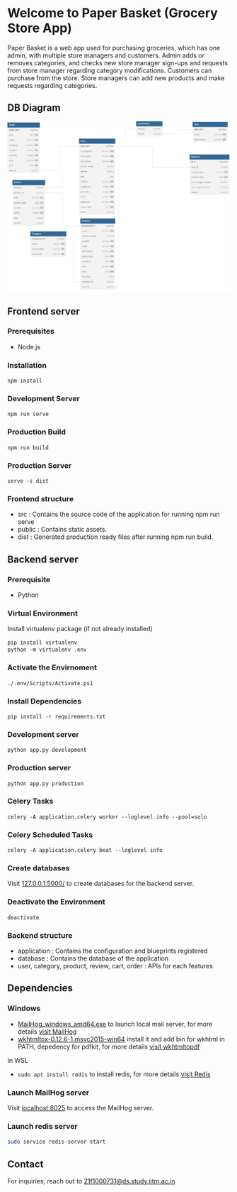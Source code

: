 # Welcome to Paper Basket (Grocery Store App)
Paper Basket is a web app used for purchasing groceries, which has one 
admin, with multiple store managers and customers. Admin adds or removes categories, and checks new store manager sign-ups and requests from store manager regarding category modifications. Customers can purchase from the store. Store managers can add new products and make requests regarding categories.

## DB Diagram
<img src="./DB-diagram.svg" alt="DB Diagram">

## Frontend server
### Prerequisites
- Node.js
### Installation
```shell
npm install
```
### Development Server
```shell
npm run serve
```
### Production Build
```shell
npm run build
```
### Production Server
```shell
serve -s dist
```
### Frontend structure
* src : Contains the source code of the application for running npm run serve
* public : Contains static assets.
* dist : Generated production ready files after running npm run build.

## Backend server
### Prerequisite
- Python
### Virtual Environment
Install virtualenv package (if not already installed)
```shell
pip install virtualenv
python -m virtualenv .env
```
### Activate the Envirnoment
```shell
./.env/Scripts/Activate.ps1
```
### Install Dependencies
```shell
pip install -r requirements.txt
```
### Development server
```shell
python app.py development
```
### Production server
```shell
python app.py production
```
### Celery Tasks
```shell
celery -A application.celery worker --loglevel info --pool=solo
```
### Celery Scheduled Tasks
```shell
celery -A application.celery beat --loglevel info
```
### Create databases
Visit [127.0.0.1:5000/](127.0.0.1:5000/) to create databases for the backend server.
### Deactivate the Environment
```shell
deactivate
```
### Backend structure
* application : Contains the configuration and blueprints registered
* database : Contains the database of the application
* user, category, product, review, cart, order : APIs for each features

## Dependencies
### Windows
* [MailHog_windows_amd64.exe](https://github.com/mailhog/MailHog/releases/download/v1.0.1/MailHog_windows_amd64.exe) to launch local mail server, for more details [visit MailHog](https://github.com/mailhog/MailHog)
* [wkhtmltox-0.12.6-1.msvc2015-win64](https://github.com/wkhtmltopdf/packaging/releases/download/0.12.6-1/wkhtmltox-0.12.6-1.msvc2015-win64.exe) install it and add bin for wkhtml in PATH, depedency for pdfkit, for more details [visit wkhtmltopdf](https://wkhtmltopdf.org/index.html)

In WSL
* ```sudo apt install redis``` to install redis, for more details [visit Redis](https://redis.io/docs/install/install-redis/install-redis-on-windows/)

### Launch MailHog server
Visit [localhost:8025](localhost:8025) to access the MailHog server.
### Launch redis server
```bash
sudo service redis-server start
```
## Contact
For inquiries, reach out to [21f1000731@ds.study.iitm.ac.in](mailto:21f1000731@ds.study.iitm.ac.in)